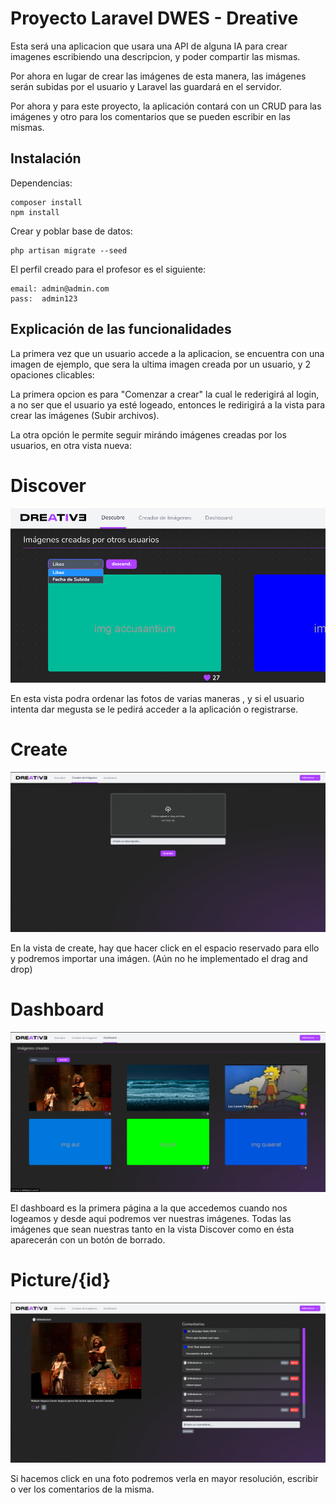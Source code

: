 # Proyecto Laravel DWES - Dreative

Esta será una aplicacion que usara una API de alguna IA para crear imagenes escribiendo una descripcion, y poder compartir las mismas.

Por ahora en lugar de crear las imágenes de esta manera, las imágenes serán subidas por el usuario y Laravel las guardará en el servidor.

Por ahora y para este proyecto, la aplicación contará con un CRUD para las imágenes y otro para los comentarios que se pueden escribir en las mismas.

## Instalación 
Dependencias:
```
composer install
npm install
```

Crear y poblar base de datos:
```
php artisan migrate --seed
```
El perfil creado para el profesor es el siguiente:
```
email: admin@admin.com
pass:  admin123
```

## Explicación de las funcionalidades
La primera vez que un usuario accede a la aplicacion, se encuentra con una imagen de ejemplo, que sera la ultima imagen creada por un usuario, y 2 opaciones clicables:

La primera opcion es para "Comenzar a crear" la cual le rederigirá al login, a no ser que el usuario ya esté logeado, entonces le redirigirá a la vista para crear las imágenes (Subir archivos).

La otra opción le permite seguir mirándo imágenes creadas por los usuarios, en otra vista nueva:
# Discover

<img src="https://raw.githubusercontent.com/Julianmenav/stuff/main/laravelProject/discover.png" alt="Discover" width="600">

En esta vista podra ordenar las fotos de varias maneras , y si el usuario intenta dar megusta se le pedirá acceder a la aplicación o registrarse.

# Create
<img src="https://raw.githubusercontent.com/Julianmenav/stuff/main/laravelProject/create.png" alt="Create" width="600">

En la vista de create, hay que hacer click en el espacio reservado para ello y podremos importar una imágen. (Aún no he implementado el drag and drop)

# Dashboard
<img src="https://raw.githubusercontent.com/Julianmenav/stuff/main/laravelProject/dashboard.png" alt="Dashboard" width="600">

El dashboard es la primera página a la que accedemos cuando nos logeamos y desde aqui podremos ver nuestras imágenes. Todas las imágenes que sean nuestras tanto en la vista Discover como en ésta aparecerán con un botón de borrado.

# Picture/{id}
<img src="https://raw.githubusercontent.com/Julianmenav/stuff/main/laravelProject/picture2.png" alt="Picture" width="600">

Si hacemos click en una foto podremos verla en mayor resolución, escribir o ver los comentarios de la misma.

